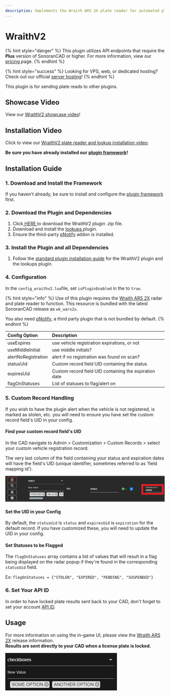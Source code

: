 ```yaml
---
description: Implements the Wraith ARS 2X plate reader for automated plate reading.
---
```


# WraithV2

{% hint style="danger" %}
This plugin utilizes API endpoints that require the **Plus** version of SonoranCAD or higher. For more information, view our [pricing ](../../../pricing/faq/)page.
{% endhint %}

{% hint style="success" %}
Looking for VPS, web, or dedicated hosting? Check out our official [server hosting](../../../other-products/server-hosting.md)!
{% endhint %}

This plugin is for sending plate reads to other plugins.

## Showcase Video

View our [WraithV2 showcase video](https://www.youtube.com/watch?v=5oL7Mg6LQgg)!

## Installation Video

Click to view our [WraithV2 plate reader and lookup installation video](https://youtu.be/IgaISh1CykE).

**Be sure you have already installed our** [**plugin framework**](../framework-installation.md)**!**

## Installation Guide

### 1. Download and Install the Framework

If you haven't already, be sure to install and configure the [plugin framework](../framework-installation.md) first.

### 2. Download the Plugin and Dependencies

1. Click[ HERE ](https://github.com/Sonoran-Software/sonoran_wraithv2/releases)to download the WraithV2 plugin .zip file.
2. Download and install the [lookups ](lookups.md)plugin.
3. Ensure the third-party [pNotify](https://github.com/Nick78111/pNotify) addon is installed.

### 3. Install the Plugin and all Dependencies

1. Follow the [standard plugin installation guide](../plugin-installation/) for the WraithV2 plugin and the lookups plugin.

### 4. Configuration

In the `config_wraithv2.lua`file, set `isPluginEnabled` in the to `true`.

{% hint style="info" %}
Use of this plugin requires the [Wraith ARS 2X](https://forum.cfx.re/t/release-wraith-ars-2x-police-radar-and-plate-reader-v1-2-4/1058277) radar and plate reader to function. This resource is bundled with the latest SonoranCAD release as `wk_wars2x`.

You also need [pNotify](https://github.com/Nick78111/pNotify), a third party plugin that is not bundled by default.
{% endhint %}

| Config Option | Description |
| :--- | :--- |
| useExpires | use vehicle registration expirations, or not |
| useMiddleInitial | use middle initials? |
| alertNoRegistration | alert if no registration was found on scan? |
| statusUid | Custom record field UID containing the status |
| expiresUid | Custom record field UID containing the expiration date |
| flagOnStatuses | List of statuses to flag/alert on |

### 5. Custom Record Handling

If you wish to have the plugin alert when the vehicle is not registered, is marked as stolen, etc. you will need to ensure you have set the custom record field's UID in your config.

#### Find your custom record field's UID

In the CAD navigate to Admin &gt; Customization &gt; Custom Records &gt; select your custom vehicle registration record.

The very last column of the field containing your status and expiration dates will have the field's UID \(unique identifier, sometimes referred to as 'field mapping id'\).

![Custom Records - Field UID](../../../.gitbook/assets/image%20%28130%29.png)

#### Set the UID in your Config

By default, the `statusUid` is `status` and `expiresUid` is `expiration` for the default record. If you have customized these, you will need to update the UID in your config.

#### Set Statuses to be Flagged

The `flagOnStatuses` array contains a list of values that will result in a flag being displayed on the radar popup if they're found in the corresponding `statusUid` field.

Ex: `flagOnStatuses = {"STOLEN", "EXPIRED", "PENDING", "SUSPENDED"}`

### 6. Set Your API ID

In order to have locked plate results sent back to your CAD, don't forget to set your account [API ID](../../../sonoran-cad/api-integration/getting-started/setting-your-api-id.md).

## Usage

For more information on using the in-game UI, please view the [Wraith ARS 2X](https://forum.cfx.re/t/release-wraith-ars-2x-police-radar-and-plate-reader-v1-2-4/1058277) release information.  
**Results are sent directly to your CAD when a license plate is locked.**

![Wraith ARS 2X Controls](../../../.gitbook/assets/image%20%2826%29.png)

